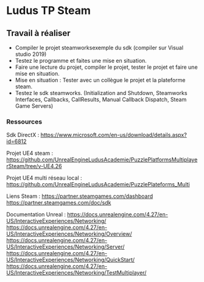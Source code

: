 # Ludus TP Steam

## Travail à réaliser

- Compiler le projet steamworksexemple du sdk (compiler sur Visual studio 2019)
- Testez le programme et faites une mise en situation.
- Faire une lecture du projet, compiler le projet, tester le projet et faire une mise en situation.
- Mise en situation : Tester avec un collègue le projet et la plateforme steam.
- Testez le sdk steamworks. (Initialization and Shutdown, Steamworks Interfaces, Callbacks, CallResults, Manual Callback Dispatch, Steam Game Servers)

### Ressources

Sdk DirectX :
https://www.microsoft.com/en-us/download/details.aspx?id=6812 


Projet UE4 steam : 
https://github.com/UnrealEngineLudusAcademie/PuzzlePlatformsMultiplayerSteam/tree/v-UE4.26

Projet UE4 multi réseau local : 
https://github.com/UnrealEngineLudusAcademie/PuzzlePlateforms_Multi

Liens Steam :
https://partner.steamgames.com/dashboard
https://partner.steamgames.com/doc/sdk

Documentation Unreal :
https://docs.unrealengine.com/4.27/en-US/InteractiveExperiences/Networking/
https://docs.unrealengine.com/4.27/en-US/InteractiveExperiences/Networking/Overview/
https://docs.unrealengine.com/4.27/en-US/InteractiveExperiences/Networking/Server/
https://docs.unrealengine.com/4.27/en-US/InteractiveExperiences/Networking/QuickStart/
https://docs.unrealengine.com/4.27/en-US/InteractiveExperiences/Networking/TestMultiplayer/